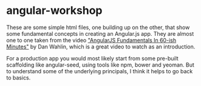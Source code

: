 angular-workshop
================

These are some simple html files, one building up on the other, that show some fundamental concepts in creating an Angular.js app. They are almost one to one taken from the video ["AngularJS Fundamentals In 60-ish Minutes"](https://www.youtube.com/watch?v=i9MHigUZKEM) by Dan Wahlin, which is a great video to watch as an introduction. 

For a production app you would most likely start from some pre-built scaffolding like angular-seed, using tools like npm, bower and yeoman. But to understand some of the underlying principals, I think it helps to go back to basics. 
